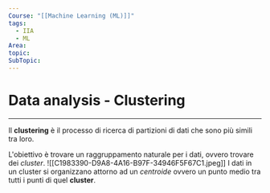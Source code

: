 ```yaml
---
Course: "[[Machine Learning (ML)]]"
tags:
  - IIA
  - ML
Area: 
topic: 
SubTopic:
---
```

# Data analysis  - Clustering
---
Il __clustering__ è il processo di ricerca di partizioni di dati che sono più simili tra loro.

L'obiettivo è trovare un raggruppamento naturale per i dati, ovvero trovare dei _cluster_.
![[C1983390-D9A8-4A16-B97F-34946F5F67C1.jpeg]]
I dati in un cluster si organizzano attorno ad un _centroide_ ovvero un punto medio tra tutti i punti di quel __cluster__.


 